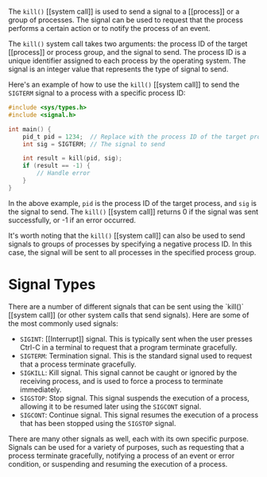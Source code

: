 The `kill()` [[system call]] is used to send a signal to a [[process]] or a group of processes. The signal can be used to request that the process performs a certain action or to notify the process of an event.

The `kill()` system call takes two arguments: the process ID of the target [[process]] or process group, and the signal to send. The process ID is a unique identifier assigned to each process by the operating system. The signal is an integer value that represents the type of signal to send.

Here's an example of how to use the `kill()` [[system call]] to send the `SIGTERM` signal to a process with a specific process ID:

``` C
#include <sys/types.h>
#include <signal.h>

int main() {
    pid_t pid = 1234;  // Replace with the process ID of the target process
    int sig = SIGTERM; // The signal to send

    int result = kill(pid, sig);
    if (result == -1) {
        // Handle error
    }
}
```

In the above example, `pid` is the process ID of the target process, and `sig` is the signal to send. The `kill()` [[system call]] returns 0 if the signal was sent successfully, or -1 if an error occurred.

It's worth noting that the `kill()` [[system call]] can also be used to send signals to groups of processes by specifying a negative process ID. In this case, the signal will be sent to all processes in the specified process group.

<h1>Signal Types</h1>
There are a number of different signals that can be sent using the `kill()` [[system call]] (or other system calls that send signals). Here are some of the most commonly used signals:

-   `SIGINT`: [[Interrupt]] signal. This is typically sent when the user presses Ctrl-C in a terminal to request that a program terminate gracefully.
-   `SIGTERM`: Termination signal. This is the standard signal used to request that a process terminate gracefully.
-   `SIGKILL`: Kill signal. This signal cannot be caught or ignored by the receiving process, and is used to force a process to terminate immediately.
-   `SIGSTOP`: Stop signal. This signal suspends the execution of a process, allowing it to be resumed later using the `SIGCONT` signal.
-   `SIGCONT`: Continue signal. This signal resumes the execution of a process that has been stopped using the `SIGSTOP` signal.

There are many other signals as well, each with its own specific purpose. Signals can be used for a variety of purposes, such as requesting that a process terminate gracefully, notifying a process of an event or error condition, or suspending and resuming the execution of a process.

